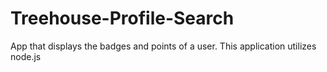 # Treehouse-Profile-Search
App that displays the badges and points of a user. 
This application utilizes node.js
